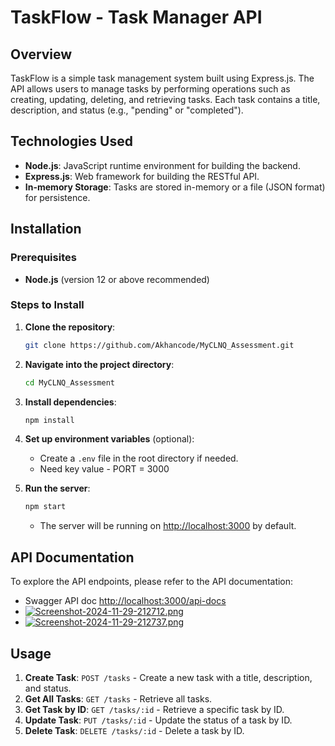 # TaskFlow - Task Manager API

## Overview
TaskFlow is a simple task management system built using Express.js. The API allows users to manage tasks by performing operations such as creating, updating, deleting, and retrieving tasks. Each task contains a title, description, and status (e.g., "pending" or "completed").

## Technologies Used
- **Node.js**: JavaScript runtime environment for building the backend.
- **Express.js**: Web framework for building the RESTful API.
- **In-memory Storage**: Tasks are stored in-memory or a file (JSON format) for persistence.

## Installation

### Prerequisites
- **Node.js** (version 12 or above recommended)

### Steps to Install

1. **Clone the repository**:
    ```bash
    git clone https://github.com/Akhancode/MyCLNQ_Assessment.git
    ```

2. **Navigate into the project directory**:
    ```bash
    cd MyCLNQ_Assessment
    ```

3. **Install dependencies**:
    ```bash
    npm install
    ```

4. **Set up environment variables** (optional):
    - Create a `.env` file in the root directory if needed.
    - Need key value - PORT = 3000

5. **Run the server**:
    ```bash
    npm start
    ```
    - The server will be running on [http://localhost:3000](http://localhost:3000) by default.

## API Documentation

To explore the API endpoints, please refer to the API documentation:

- Swagger API doc [http://localhost:3000/api-docs](http://localhost:3000/api-docs)
- [![Screenshot-2024-11-29-212712.png](https://i.postimg.cc/SR0194c1/Screenshot-2024-11-29-212712.png)](https://postimg.cc/FdZxt2W0)
- [![Screenshot-2024-11-29-212737.png](https://i.postimg.cc/9MHQNR2W/Screenshot-2024-11-29-212737.png)](https://postimg.cc/4KwGY3nM)

## Usage

1. **Create Task**: `POST /tasks` - Create a new task with a title, description, and status.
2. **Get All Tasks**: `GET /tasks` - Retrieve all tasks.
3. **Get Task by ID**: `GET /tasks/:id` - Retrieve a specific task by ID.
4. **Update Task**: `PUT /tasks/:id` - Update the status of a task by ID.
5. **Delete Task**: `DELETE /tasks/:id` - Delete a task by ID.
